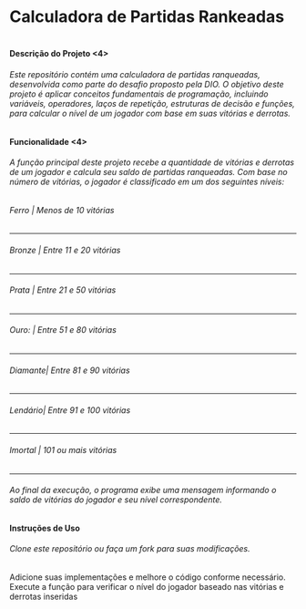 # Calculadora de Partidas Rankeadas <h1>

#### Descrição do Projeto <4>
###### Este repositório contém uma calculadora de partidas ranqueadas, desenvolvida como parte do desafio proposto pela DIO. O objetivo deste projeto é aplicar conceitos fundamentais de programação, incluindo variáveis, operadores, laços de repetição, estruturas de decisão e funções, para calcular o nível de um jogador com base em suas vitórias e derrotas. <h6>

#### Funcionalidade <4>
###### A função principal deste projeto recebe a quantidade de vitórias e derrotas de um jogador e calcula seu saldo de partidas ranqueadas. Com base no número de vitórias, o jogador é classificado em um dos seguintes níveis:
 
###### Ferro   | Menos de 10 vitórias
-----------------------------
###### Bronze  | Entre 11 e 20 vitórias
-----------------------------
###### Prata   | Entre 21 e 50 vitórias
-----------------------------
###### Ouro:   | Entre 51 e 80 vitórias
-----------------------------
###### Diamante| Entre 81 e 90 vitórias
-----------------------------
###### Lendário| Entre 91 e 100 vitórias
-----------------------------
###### Imortal | 101 ou mais vitórias
-----------------------------


###### Ao final da execução, o programa exibe uma mensagem informando o saldo de vitórias do jogador e seu nível correspondente.

#### Instruções de Uso
###### Clone este repositório ou faça um fork para suas modificações.
Adicione suas implementações e melhore o código conforme necessário.
Execute a função para verificar o nível do jogador baseado nas vitórias e derrotas inseridas


